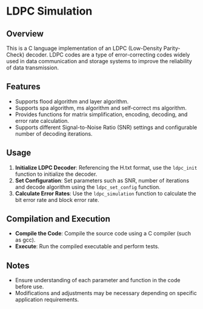 # LDPC Simulation

## Overview
This is a C language implementation of an LDPC (Low-Density Parity-Check) decoder. LDPC codes are a type of error-correcting codes widely used in data communication and storage systems to improve the reliability of data transmission.

## Features
- Supports flood algorithm and layer algorithm.
- Supports spa algorithm, ms algorithm and self-correct ms algorithm.
- Provides functions for matrix simplification, encoding, decoding, and error rate calculation.
- Supports different Signal-to-Noise Ratio (SNR) settings and configurable number of decoding iterations.

## Usage
1. **Initialize LDPC Decoder**: Referencing the H.txt format, use the `ldpc_init` function to initialize the decoder.
2. **Set Configuration**: Set parameters such as SNR, number of iterations and decode algorithm using the `ldpc_set_config` function.
4. **Calculate Error Rates**: Use the `ldpc_simulation` function to calculate the bit error rate and block error rate.

## Compilation and Execution
- **Compile the Code**: Compile the source code using a C compiler (such as gcc).
- **Execute**: Run the compiled executable and perform tests.

## Notes
- Ensure understanding of each parameter and function in the code before use.
- Modifications and adjustments may be necessary depending on specific application requirements.
